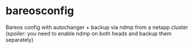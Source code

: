 # bareosconfig

Bareos config with autochanger + backup via ndmp from a netapp cluster 
(spoiler: you need to enable ndmp on both heads and backup them separately)
